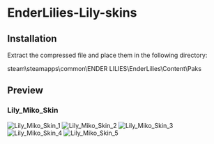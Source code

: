 # EnderLilies-Lily-skins

## Installation

Extract the compressed file and place them in the following directory:

steam\steamapps\common\ENDER LILIES\EnderLilies\Content\Paks

## Preview

### Lily_Miko_Skin

![Lily_Miko_Skin_1](https://images2.imgbox.com/cc/d2/BXLahbN3_o.png)
![Lily_Miko_Skin_2](https://images2.imgbox.com/f1/ec/eLMV1Foq_o.png)
![Lily_Miko_Skin_3](https://images2.imgbox.com/8c/72/m4yaLFli_o.gif)
![Lily_Miko_Skin_4](https://images2.imgbox.com/a1/7d/6Au5ettC_o.gif)
![Lily_Miko_Skin_5](https://images2.imgbox.com/d5/3f/1z8x61Hv_o.gif)
